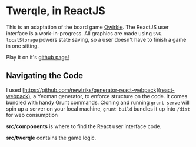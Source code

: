 Twerqle, in ReactJS
=============

This is an adaptation of the board game [Qwirkle](http://en.wikipedia.org/wiki/Qwirkle). The ReactJS user interface is a work-in-progress. All graphics are made using `SVG`. `localStorage` powers state saving, so a user doesn't have to finish a game in one sitting. 

Play it on it's [github page!](http://fewf.github.io/react-twerqle/)

Navigating the Code
-------------------

I used [https://github.com/newtriks/generator-react-webpack](react-webpack), a Yeoman generator, to enforce structure on the code. It comes bundled with handy Grunt commands. Cloning and running `grunt serve` will spin up a server on your local machine, `grunt build` bundles it up into `/dist` for web consumption

**src/components** is where to find the React user interface code.

**src/twerqle** contains the game logic.